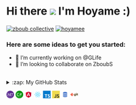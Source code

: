 <h1>Hi there <img src="https://media.giphy.com/media/hvRJCLFzcasrR4ia7z/giphy.gif" width="25px"> I'm Hoyame :) </h1>

<p>
<a href=https://discord.gg/rZrrJKG target="blank"><img align="center" src=https://cdn.jsdelivr.net/npm/simple-icons@v3/icons/discord.svg alt="zboub collective" height="20" width="20" /></a>
<a href=https://www.twitch.tv/hoyameee target="blank"><img align="center" src=https://cdn.jsdelivr.net/npm/simple-icons@v3/icons/twitch.svg alt="hoyamee" height="20" width="20" /></a> 
</p>

### Here are some ideas to get you started:

- 🔭 I’m currently working on @GLife
- 👯 I’m looking to collaborate on ZboubS

<br/>

<details> 
  <summary>:zap: My GitHub Stats</summary>

  <br />
  
  [![Hoyame's github stats](https://github-readme-stats.vercel.app/api?username=hoyame&count_private=true&show_icons=true)](https://github.com/anuraghazra/github-readme-stats)

  [![Top Langs](https://github-readme-stats.vercel.app/api/top-langs/?username=hoyame&layout=compact)](https://github.com/anuraghazra/github-readme-stats)
  
</details>

<code><img height="20" src="https://raw.githubusercontent.com/github/explore/80688e429a7d4ef2fca1e82350fe8e3517d3494d/topics/dotnet/dotnet.png"></code>
<code><img height="20" src="https://raw.githubusercontent.com/github/explore/80688e429a7d4ef2fca1e82350fe8e3517d3494d/topics/csharp/csharp.png"></code>
<code><img height="20" src="https://raw.githubusercontent.com/github/explore/80688e429a7d4ef2fca1e82350fe8e3517d3494d/topics/angular/angular.png"></code>
<code><img height="20" src="https://raw.githubusercontent.com/github/explore/80688e429a7d4ef2fca1e82350fe8e3517d3494d/topics/react/react.png"></code>
<code><img height="20" src="https://raw.githubusercontent.com/github/explore/80688e429a7d4ef2fca1e82350fe8e3517d3494d/topics/typescript/typescript.png"></code>
<code><img height="20" src="https://raw.githubusercontent.com/github/explore/80688e429a7d4ef2fca1e82350fe8e3517d3494d/topics/javascript/javascript.png"></code>
<code><img height="20" src="https://raw.githubusercontent.com/github/explore/80688e429a7d4ef2fca1e82350fe8e3517d3494d/topics/sql/sql.png"></code>
<code><img height="20" src="https://raw.githubusercontent.com/github/explore/80688e429a7d4ef2fca1e82350fe8e3517d3494d/topics/git/git.png"></code>
